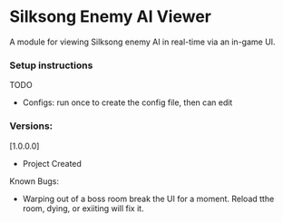 # Silksong Enemy AI Viewer

A module for viewing Silksong enemy AI in real-time via an in-game UI.

### Setup instructions
TODO

- Configs: run once to create the config file, then can edit

### Versions:

[1.0.0.0]
- Project Created

Known Bugs:
* Warping out of a boss room break the UI for a moment. Reload tthe room, dying, or exiiting will fix it. 